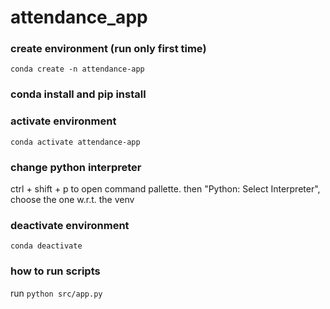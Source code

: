 # attendance_app

### create environment (run only first time)

`conda create -n attendance-app`

### conda install and pip install

### activate environment

`conda activate attendance-app`

### change python interpreter

ctrl + shift + p to open command pallette. then "Python: Select Interpreter", choose the one w.r.t. the venv

### deactivate environment

`conda deactivate`

### how to run scripts

run `python src/app.py`
